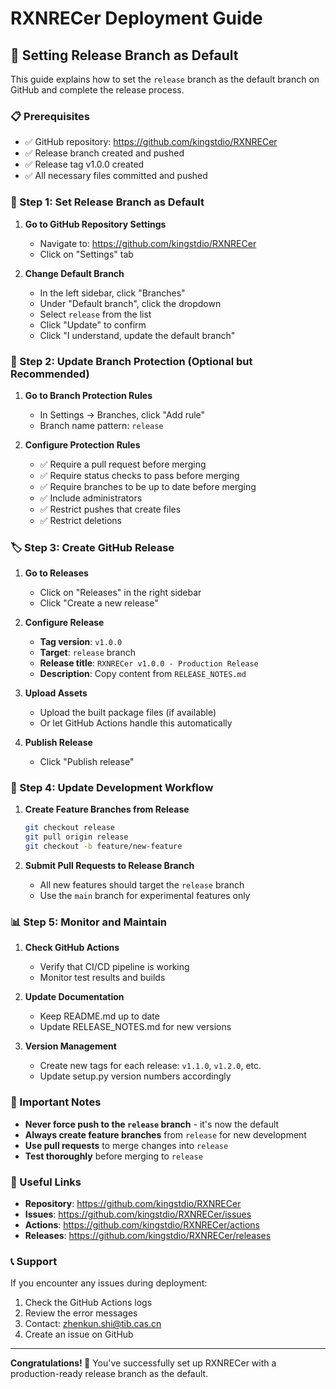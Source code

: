 # RXNRECer Deployment Guide

## 🚀 Setting Release Branch as Default

This guide explains how to set the `release` branch as the default branch on GitHub and complete the release process.

### 📋 Prerequisites

- ✅ GitHub repository: https://github.com/kingstdio/RXNRECer
- ✅ Release branch created and pushed
- ✅ Release tag v1.0.0 created
- ✅ All necessary files committed and pushed

### 🔧 Step 1: Set Release Branch as Default

1. **Go to GitHub Repository Settings**
   - Navigate to: https://github.com/kingstdio/RXNRECer
   - Click on "Settings" tab

2. **Change Default Branch**
   - In the left sidebar, click "Branches"
   - Under "Default branch", click the dropdown
   - Select `release` from the list
   - Click "Update" to confirm
   - Click "I understand, update the default branch"

### 🔄 Step 2: Update Branch Protection (Optional but Recommended)

1. **Go to Branch Protection Rules**
   - In Settings → Branches, click "Add rule"
   - Branch name pattern: `release`

2. **Configure Protection Rules**
   - ✅ Require a pull request before merging
   - ✅ Require status checks to pass before merging
   - ✅ Require branches to be up to date before merging
   - ✅ Include administrators
   - ✅ Restrict pushes that create files
   - ✅ Restrict deletions

### 🏷️ Step 3: Create GitHub Release

1. **Go to Releases**
   - Click on "Releases" in the right sidebar
   - Click "Create a new release"

2. **Configure Release**
   - **Tag version**: `v1.0.0`
   - **Target**: `release` branch
   - **Release title**: `RXNRECer v1.0.0 - Production Release`
   - **Description**: Copy content from `RELEASE_NOTES.md`

3. **Upload Assets**
   - Upload the built package files (if available)
   - Or let GitHub Actions handle this automatically

4. **Publish Release**
   - Click "Publish release"

### 🔄 Step 4: Update Development Workflow

1. **Create Feature Branches from Release**
   ```bash
   git checkout release
   git pull origin release
   git checkout -b feature/new-feature
   ```

2. **Submit Pull Requests to Release Branch**
   - All new features should target the `release` branch
   - Use the `main` branch for experimental features only

### 📊 Step 5: Monitor and Maintain

1. **Check GitHub Actions**
   - Verify that CI/CD pipeline is working
   - Monitor test results and builds

2. **Update Documentation**
   - Keep README.md up to date
   - Update RELEASE_NOTES.md for new versions

3. **Version Management**
   - Create new tags for each release: `v1.1.0`, `v1.2.0`, etc.
   - Update setup.py version numbers accordingly

### 🚨 Important Notes

- **Never force push to the `release` branch** - it's now the default
- **Always create feature branches** from `release` for new development
- **Use pull requests** to merge changes into `release`
- **Test thoroughly** before merging to `release`

### 🔗 Useful Links

- **Repository**: https://github.com/kingstdio/RXNRECer
- **Issues**: https://github.com/kingstdio/RXNRECer/issues
- **Actions**: https://github.com/kingstdio/RXNRECer/actions
- **Releases**: https://github.com/kingstdio/RXNRECer/releases

### 📞 Support

If you encounter any issues during deployment:

1. Check the GitHub Actions logs
2. Review the error messages
3. Contact: zhenkun.shi@tib.cas.cn
4. Create an issue on GitHub

---

**Congratulations! 🎉** You've successfully set up RXNRECer with a production-ready release branch as the default.
